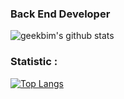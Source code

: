 ### Back End Developer 

![geekbim's github stats](https://github-readme-stats.vercel.app/api?username=geekbim&show_icons=true&theme=tokyonight)

### Statistic :  
[![Top Langs](https://github-readme-stats.vercel.app/api/top-langs/?username=geekbim&layout=compact)](https://github.com/anuraghazra/github-readme-stats)
